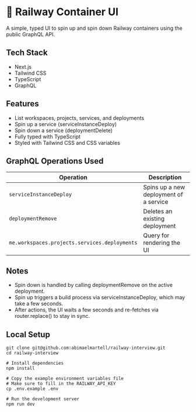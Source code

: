 # 🚀 Railway Container UI

A simple, typed UI to spin up and spin down Railway containers using the public GraphQL API.

## Tech Stack

- Next.js
- Tailwind CSS
- TypeScript
- GraphQL

## Features

- List workspaces, projects, services, and deployments
- Spin up a service (serviceInstanceDeploy)
- Spin down a service (deploymentDelete)
- Fully typed with TypeScript
- Styled with Tailwind CSS and CSS variables

## GraphQL Operations Used

| Operation | Description |
|-----------|-------------|
| `serviceInstanceDeploy` | Spins up a new deployment of a service |
| `deploymentRemove` | Deletes an existing deployment |
| `me.workspaces.projects.services.deployments` | Query for rendering the UI |

## Notes

- Spin down is handled by calling deploymentRemove on the active deployment.
- Spin up triggers a build process via serviceInstanceDeploy, which may take a few seconds.
- After actions, the UI waits a few seconds and re-fetches via router.replace() to stay in sync.

## Local Setup

```
git clone git@github.com:abimaelmartell/railway-interview.git
cd railway-interview

# Install dependencies
npm install

# Copy the example environment variables file
# Make sure to fill in the RAILWAY_API_KEY
cp .env.example .env

# Run the development server
npm run dev
```
